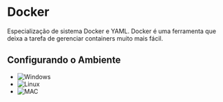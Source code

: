 # Docker
Especialização de sistema Docker e YAML. Docker é uma ferramenta que deixa a tarefa de gerenciar containers muito mais fácil. 


  ## Configurando o Ambiente
  - ![Windows]()
  - ![Linux]()
  - ![MAC]()


